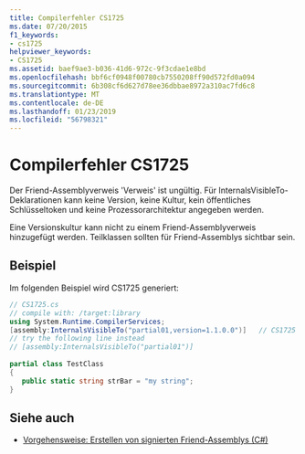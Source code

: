 ```yaml
---
title: Compilerfehler CS1725
ms.date: 07/20/2015
f1_keywords:
- cs1725
helpviewer_keywords:
- CS1725
ms.assetid: baef9ae3-b036-41d6-972c-9f3cdae1e8bd
ms.openlocfilehash: bbf6cf0948f00780cb7550208ff90d572fd0a094
ms.sourcegitcommit: 6b308cf6d627d78ee36dbbae8972a310ac7fd6c8
ms.translationtype: MT
ms.contentlocale: de-DE
ms.lasthandoff: 01/23/2019
ms.locfileid: "56798321"
---
```

# <a name="compiler-error-cs1725"></a>Compilerfehler CS1725
Der Friend-Assemblyverweis 'Verweis' ist ungültig. Für InternalsVisibleTo-Deklarationen kann keine Version, keine Kultur, kein öffentliches Schlüsseltoken und keine Prozessorarchitektur angegeben werden.  
  
 Eine Versionskultur kann nicht zu einem Friend-Assemblyverweis hinzugefügt werden. Teilklassen sollten für Friend-Assemblys sichtbar sein.  
  
## <a name="example"></a>Beispiel  
 Im folgenden Beispiel wird CS1725 generiert:  
  
```csharp  
// CS1725.cs  
// compile with: /target:library  
using System.Runtime.CompilerServices;  
[assembly:InternalsVisibleTo("partial01,version=1.1.0.0")]   // CS1725  
// try the following line instead  
// [assembly:InternalsVisibleTo("partial01")]  
  
partial class TestClass   
{  
   public static string strBar = "my string";  
}  
```  
  
## <a name="see-also"></a>Siehe auch

- [Vorgehensweise: Erstellen von signierten Friend-Assemblys (C#)](../../csharp/programming-guide/concepts/assemblies-gac/how-to-create-signed-friend-assemblies.md)
